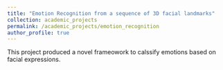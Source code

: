 ```yaml
---
title: "Emotion Recognition from a sequence of 3D facial landmarks"
collection: academic_projects
permalink: /academic_projects/emotion_recognition
author_profile: true
---
```


This project produced a novel frameowork to calssify emotions based on facial expressions. 
